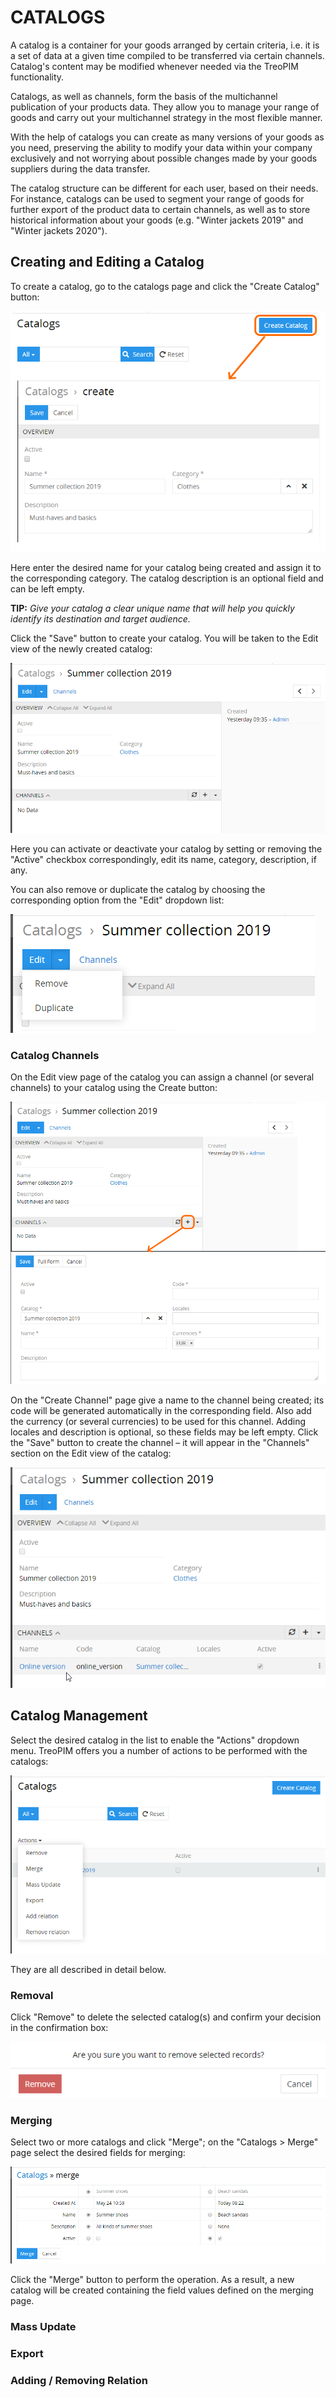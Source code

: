 # CATALOGS

A catalog is a container for your goods arranged by certain criteria, i.e. it is a set of data at a given time compiled to be transferred via certain channels. Catalog's content may be modified whenever needed via the TreoPIM functionality.

Catalogs, as well as channels, form the basis of the multichannel publication of your products data. They allow you to manage your range of goods and carry out your multichannel strategy in the most flexible manner. 

With the help of catalogs you can create as many versions of your goods as you need, preserving the ability to modify your data within your company exclusively and not worrying about possible changes made by your goods suppliers during the data transfer.

The catalog structure can be different for each user, based on their needs. For instance, catalogs can be used to segment your range of goods for further export of the product data to certain channels, as well as to store historical information about your goods (e.g. "Winter jackets 2019" and "Winter jackets 2020").

## Creating and Editing a Catalog

To create a catalog, go to the catalogs page and click the "Create Catalog" button:

![Catalog-creating](../../_assets\catalogs\catalog-create_en.png)

Here enter the desired name for your catalog being created and assign it to the corresponding category. The catalog description is an optional field and can be left empty.

**TIP:** *Give your catalog a clear unique name that will help you quickly identify its destination and target audience.*

Click the "Save" button to create your catalog. You will be taken to the Edit view of the newly created catalog:

![Catalog-editing](../../_assets\catalogs\catalog-edit_en.png)

Here you can activate or deactivate your catalog by setting or removing the "Active" checkbox correspondingly, edit its name, category, description, if any.

You can also remove or duplicate the catalog by choosing the corresponding option from the "Edit" dropdown list:

![Catalog-edit-menu](../../_assets\catalogs\catalog-edit-menu_en.png)

### Catalog Channels

On the Edit view page of the catalog you can assign a channel (or several channels) to your catalog using the Create button:

![Adding-channels](../../_assets\catalogs\catalog-add-channel_en.png)

On the "Create Channel" page give a name to the channel being created; its code will be generated automatically in the corresponding field. Also add the currency (or several currencies) to be used for this channel. Adding locales and description is optional, so these fields may be left empty. Click the "Save" button to create the channel – it will appear in the "Channels" section on the Edit view of the catalog:

![Adding-channels](../../_assets\catalogs\catalog-channels_en.png)

## Catalog Management

Select the desired catalog in the list to enable the "Actions" dropdown menu. TreoPIM offers you a number of actions to be performed with the catalogs:

![Catalog-actions](../../_assets\catalogs\catalog-actions_en.png)

They are all described in detail below.

### Removal

Click "Remove" to delete the selected catalog(s) and confirm your decision in the confirmation box:

![Confirmation-msg](../../_assets\catalogs\catalog-remove-confirm_en.png)

### Merging

Select two or more catalogs and click "Merge"; on the "Catalogs > Merge" page select the desired fields for merging:

![Merging](../../_assets\catalogs\catalog-merge_en.png)

Click the "Merge" button to perform the operation. As a result, a new catalog will be created containing the field values defined on the merging page.

### Mass Update


### Export

### Adding / Removing Relation